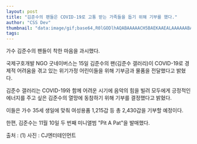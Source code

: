 ```yaml
---
layout: post
title: "김준수의 팬들은 COVID-19로 고통 받는 가족들을 돕기 위해 기부를 했다."
author: "CSS Dev"
thumbnail: "data:image/gif;base64,R0lGODlhAQABAAAAACH5BAEKAAEALAAAAAABAAEAAAICTAEAOw=="
tags: 
---
```



가수 김준수의 팬들이 착한 마음을 과시했다.

국제구호개발 NGO 굿네이버스는 15일 김준수의 팬(김준수 갤러리)이 COVID-19로 경제적 어려움을 겪고 있는 위기가정 어린이들을 위해 기부금과 물품을 전달했다고 밝혔다.

김준수 갤러리는 COVID-19와 함께 어려운 시기에 음악의 힘을 빌려 모두에게 긍정적인 에너지를 주고 싶은 김준수의 열망에 동참하기 위해 기부를 결정했다고 밝혔다.

이들은 가수 35세 생일에 맞춰 여성용품 1,215갑 등 총 2,430갑을 기부할 예정이다.

한편, 김준수는 11월 10일 두 번째 미니앨범 "Pit A Pat"을 발매했다.

출처 : (1) 사진 : CJ엔터테인먼트